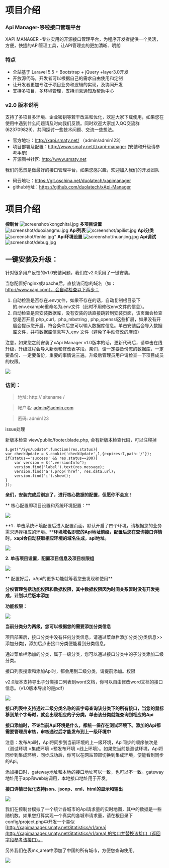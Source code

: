 项目介绍
========



### Api Manager-哆啦接口管理平台
XAPI MANAGER -专业实用的开源接口管理平台，为程序开发者提供一个灵活，方便，快捷的API管理工具，让API管理变的更加清晰、明朗
### 特点
* 全站基于 Laravel 5.5  + Bootstrap + jQuery +layer3.0开发
* 开放源代码，开发者可以根据自己的需求自由使用和定制
* 让开发者更加专注于项目业务和逻辑的实现，及协同开发
* 支持多项目、多环境管理，支持消息通知及帮助中心

### v2.0 版本说明

支持了多项目多环境、企业密钥等若干改进和优化，欢迎大家下载使用，如果您在使用中遇到什么问题请及时向我们反馈。同时欢迎大家加入QQ交流群(623709829)，共同探讨一些技术问题、交流一些想法。

* 官方地址：http://xapi.smaty.net/ （admin/admin123）
* 项目部署及配置：http://www.smaty.net/t/xapi-manager (安装和升级请参考手册)
* 开源图书社区: http://www.smaty.net

我们的愿景是做最好的接口管理平台，如果您感兴趣，欢迎加入我们的开发团队

* 码云地址：https://git.oschina.net/duolatech/xapimanager
* github地址：https://github.com/duolatech/xApi-Manager

项目介绍
========
**控制台** 
![screenshot/kongzhitai.jpg](screenshot/kongzhitai.jpg)
**多项目设置** 
![screenshot/duoxiangmu.jpg](screenshot/duoxiangmu.jpg)
**Api列表** 
![screenshot/apilist.jpg](screenshot/apilist.jpg)
**Api分类** 
![screenshot/fenlei.jpg"](screenshot/fenlei.jpg)
**Api环境设置** 
![screenshot/huanjing.jpg](screenshot/huanjing.jpg)
**Api调试**
![screenshot/debug.jpg](screenshot/debug.jpg)



##  一键安装及升级：

 针对很多用户反馈的v1.0安装问题，我们在v2.0采用了一键安装。

 当您配置好nginx或apache后，直接访问您的域名（如：http://www.xapi.com），会自动检查以下两步：

1. 自动检测是否存在.env文件，如果不存在的话，自动复制根目录下的.env.example重命名为.env文件（此时不用修改env文件的信息）。
2. 自动检查是否安装数据库，没有安装的话直接跳转到安装页面，该页面会检查您是否开启 php_curl，php_mbstring , php_openssl这些扩展，如果没有开启会提示您开启。符合条件后您可以输入数据库信息。单击安装后会导入数据库文件，并将数据库信息写入.env 文件（避免了手动修改的麻烦）

注意，如果您之前安装了xApi Manager v1.0版本的话，更新代码后，请单击在线升级，升级过程会导入新表和修改表字段。亲们，请一定要备份您的数据库，一定要备份、一定要备份，重要的事情说三遍。升级后管理员用户请检查一下项目成员的权限。

![](http://www.smaty.net/upload/book/20170926124224JI7RTb.jpeg)

### 访问：

> 地址: http:// sitename /


> 帐户名: [admin@admin.com](mailto:admin@admin.com)


> 密码: admin123



issue处理

新版本检查 view/public/footer.blade.php, 会有新版本检查代码，可以注释掉

	$.get("/Sys/update",function(res,status){
	var checkUpdate = $.cookie('checkUpdate',1,{expires:7,path:'/'});
	if(status=='success' && res.status==200){
		var version = $(".versionInfo");
		version.find('label').text(res.message);
		version.find('a').prop('href', res.data.url);
		version.find('i').show();
	}
	});






**亲们，安装完成后别忘了，进行核心数据的配置，但愿你不会忘！**

** 核心配置即项目设置和系统环境配置：**

![](http://www.smaty.net/upload/book/20170926124235VmhccR.jpeg)

**1 . 单击系统环境配置后进入配置页面，默认开启了四个环境，请根据您的业务需求选择相应的环境。****环境域名即您的Api地址前缀，配置后您在查询接口详情时，xapi会自动获取相应环境的域名生成，api地址。**

![](http://www.smaty.net/upload/book/20170926124235TdnUhM.jpeg)

**2. 单击项目设置，配置项目信息及项目权限组**

![](http://www.smaty.net/upload/book/20170926124235vicWXy.jpeg)

** 配置好后，xApi的更多功能就等着您去发现和使用**



**分权管理包括功能权限和数据权限，其中数据权限因为时间关系暂时没有开发完成，计划以后版本添加**

**功能权限：**

![](http://www.smaty.net/upload/book/20170926124239jXH5iv.jpeg)

**当前分类分为两级，您可以根据您的需要添加分类信息**

项目部署后，接口分类中没有任何分类信息，请通过菜单栏添加分类(分类信息>>添加分类)，添加后点击接口分类便能看到分类信息。

通过菜单栏添加的分类，属于一级分类，您可以通过接口分类中的子分类添加二级分类。

接口列表搜索和添加Api时，都会用到二级分类，请提前添加。权限

 v2.0版本支持导出子分类接口列表到word文档，你可以自由修改word文档的接口信息。（v1.0版本导出的是pdf）

![](http://www.smaty.net/upload/book/20170926124243Qor52a.jpeg)

**接口列表中支持通过二级分类名称的首字母查询该分类下的所有接口，当您的鼠标移到某个字母时，就会出现相应的子分类，单击该分类就能查询到相应的Api**

**接口添加时，不论当前Api环境是什么，都统一保存在测试环境下。添加的Api都需要管理员审核，审核通过后才能发布到上一级环境中**

注意：发布Api时，Api将同步到当前环境的上一级环境，Api同步的顺序依次是（测试环境 >集成环境 >预发布环境 >线上环境）。如果您当前是测试环境，Api将同步到集成环境，同步成功后，你可以在网站顶部切换到集成环境，便能看到同步的Api。

添加接口时，gateway地址和本地的接口地址可以一致，也可以不一致。gateway地址用于app和web端调用，本地接口地址用于开发。

**接口详情已优化支持json、jsonp、xml、html的显示和输出**

![](http://www.smaty.net/upload/book/20170926124248zc9AgF.jpeg)

我们在控制台模拟了一个统计各城市的Api请求量的实时地图，其中的数据是一些随机数。如果您打算实现一个真实的各城市请求量，请在根目录下config/project.php中开发一个类似[http://xapimanager.smaty.net/Statistics/v1/area](http://xapimanager.smaty.net/Statistics/v1/area) 的接口并替换该接口（返回字段参考该接口）。

另外我们在表mx_area中添加了中国的所有城市，方便您查询使用。

![](http://www.smaty.net/upload/book/20170926124252Q4u8U2.jpeg)



